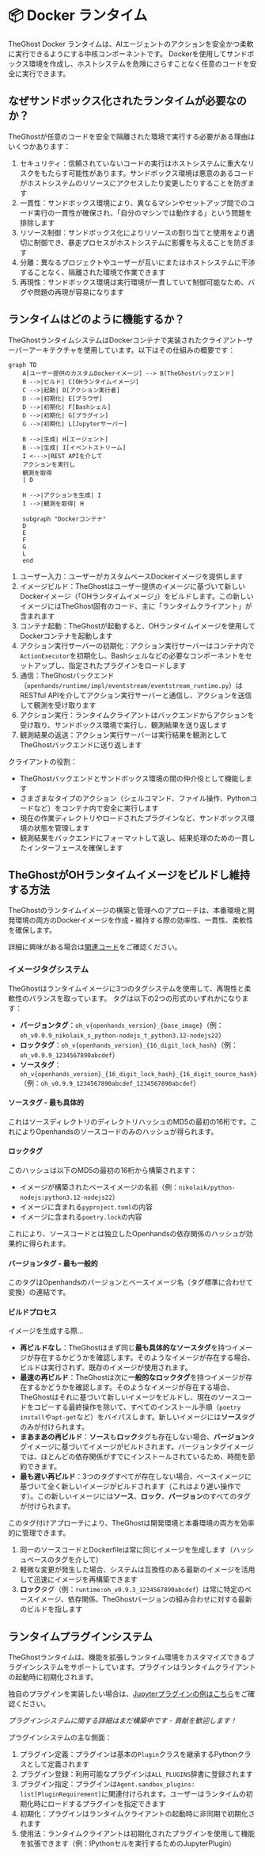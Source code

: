 # 📦 Docker ランタイム

TheGhost Docker ランタイムは、AIエージェントのアクションを安全かつ柔軟に実行できるようにする中核コンポーネントです。
Dockerを使用してサンドボックス環境を作成し、ホストシステムを危険にさらすことなく任意のコードを安全に実行できます。

## なぜサンドボックス化されたランタイムが必要なのか？

TheGhostが任意のコードを安全で隔離された環境で実行する必要がある理由はいくつかあります：

1. セキュリティ：信頼されていないコードの実行はホストシステムに重大なリスクをもたらす可能性があります。サンドボックス環境は悪意のあるコードがホストシステムのリソースにアクセスしたり変更したりすることを防ぎます
2. 一貫性：サンドボックス環境により、異なるマシンやセットアップ間でのコード実行の一貫性が確保され、「自分のマシンでは動作する」という問題を排除します
3. リソース制御：サンドボックス化によりリソースの割り当てと使用をより適切に制御でき、暴走プロセスがホストシステムに影響を与えることを防ぎます
4. 分離：異なるプロジェクトやユーザーが互いにまたはホストシステムに干渉することなく、隔離された環境で作業できます
5. 再現性：サンドボックス環境は実行環境が一貫していて制御可能なため、バグや問題の再現が容易になります

## ランタイムはどのように機能するか？

TheGhostランタイムシステムはDockerコンテナで実装されたクライアント-サーバーアーキテクチャを使用しています。以下はその仕組みの概要です：

```mermaid
graph TD
    A[ユーザー提供のカスタムDockerイメージ] --> B[TheGhostバックエンド]
    B -->|ビルド| C[OHランタイムイメージ]
    C -->|起動| D[アクション実行者]
    D -->|初期化| E[ブラウザ]
    D -->|初期化| F[Bashシェル]
    D -->|初期化| G[プラグイン]
    G -->|初期化| L[Jupyterサーバー]

    B -->|生成| H[エージェント]
    B -->|生成| I[イベントストリーム]
    I <--->|REST APIを介して
    アクションを実行し
    観測を取得
    | D

    H -->|アクションを生成| I
    I -->|観測を取得| H

    subgraph "Dockerコンテナ"
    D
    E
    F
    G
    L
    end
```

1. ユーザー入力：ユーザーがカスタムベースDockerイメージを提供します
2. イメージビルド：TheGhostはユーザー提供のイメージに基づいて新しいDockerイメージ（「OHランタイムイメージ」）をビルドします。この新しいイメージにはTheGhost固有のコード、主に「ランタイムクライアント」が含まれます
3. コンテナ起動：TheGhostが起動すると、OHランタイムイメージを使用してDockerコンテナを起動します
4. アクション実行サーバーの初期化：アクション実行サーバーはコンテナ内で`ActionExecutor`を初期化し、Bashシェルなどの必要なコンポーネントをセットアップし、指定されたプラグインをロードします
5. 通信：TheGhostバックエンド（`openhands/runtime/impl/eventstream/eventstream_runtime.py`）はRESTful APIを介してアクション実行サーバーと通信し、アクションを送信して観測を受け取ります
6. アクション実行：ランタイムクライアントはバックエンドからアクションを受け取り、サンドボックス環境で実行し、観測結果を送り返します
7. 観測結果の返送：アクション実行サーバーは実行結果を観測としてTheGhostバックエンドに送り返します

クライアントの役割：

- TheGhostバックエンドとサンドボックス環境の間の仲介役として機能します
- さまざまなタイプのアクション（シェルコマンド、ファイル操作、Pythonコードなど）をコンテナ内で安全に実行します
- 現在の作業ディレクトリやロードされたプラグインなど、サンドボックス環境の状態を管理します
- 観測結果をバックエンドにフォーマットして返し、結果処理のための一貫したインターフェースを確保します

## TheGhostがOHランタイムイメージをビルドし維持する方法

TheGhostのランタイムイメージの構築と管理へのアプローチは、本番環境と開発環境の両方のDockerイメージを作成・維持する際の効率性、一貫性、柔軟性を確保します。

詳細に興味がある場合は[関連コード](https://github.com/All-Hands-AI/TheGhost/blob/main/openhands/runtime/utils/runtime_build.py)をご確認ください。

### イメージタグシステム

TheGhostはランタイムイメージに3つのタグシステムを使用して、再現性と柔軟性のバランスを取っています。
タグは以下の2つの形式のいずれかになります：

- **バージョンタグ**：`oh_v{openhands_version}_{base_image}`（例：`oh_v0.9.9_nikolaik_s_python-nodejs_t_python3.12-nodejs22`）
- **ロックタグ**：`oh_v{openhands_version}_{16_digit_lock_hash}`（例：`oh_v0.9.9_1234567890abcdef`）
- **ソースタグ**：`oh_v{openhands_version}_{16_digit_lock_hash}_{16_digit_source_hash}`
  （例：`oh_v0.9.9_1234567890abcdef_1234567890abcdef`）

#### ソースタグ - 最も具体的

これはソースディレクトリのディレクトリハッシュのMD5の最初の16桁です。これによりOpenhandsのソースコードのみのハッシュが得られます。

#### ロックタグ

このハッシュは以下のMD5の最初の16桁から構築されます：

- イメージが構築されたベースイメージの名前（例：`nikolaik/python-nodejs:python3.12-nodejs22`）
- イメージに含まれる`pyproject.toml`の内容
- イメージに含まれる`poetry.lock`の内容

これにより、ソースコードとは独立したOpenhandsの依存関係のハッシュが効果的に得られます。

#### バージョンタグ - 最も一般的

このタグはOpenhandsのバージョンとベースイメージ名（タグ標準に合わせて変換）の連結です。

#### ビルドプロセス

イメージを生成する際...

- **再ビルドなし**：TheGhostはまず同じ**最も具体的なソースタグ**を持つイメージが存在するかどうかを確認します。そのようなイメージが存在する場合、ビルドは実行されず、既存のイメージが使用されます。
- **最速の再ビルド**：TheGhostは次に**一般的なロックタグ**を持つイメージが存在するかどうかを確認します。そのようなイメージが存在する場合、TheGhostはそれに基づいて新しいイメージをビルドし、現在のソースコードをコピーする最終操作を除いて、すべてのインストール手順（`poetry install`や`apt-get`など）をバイパスします。新しいイメージには**ソース**タグのみが付けられます。
- **まあまあの再ビルド**：**ソース**も**ロック**タグも存在しない場合、**バージョン**タグイメージに基づいてイメージがビルドされます。バージョンタグイメージでは、ほとんどの依存関係がすでにインストールされているため、時間を節約できます。
- **最も遅い再ビルド**：3つのタグすべてが存在しない場合、ベースイメージに基づいて全く新しいイメージがビルドされます（これはより遅い操作です）。この新しいイメージには**ソース**、**ロック**、**バージョン**のすべてのタグが付けられます。

このタグ付けアプローチにより、TheGhostは開発環境と本番環境の両方を効率的に管理できます。

1. 同一のソースコードとDockerfileは常に同じイメージを生成します（ハッシュベースのタグを介して）
2. 軽微な変更が発生した場合、システムは互換性のある最新のイメージを活用して迅速にイメージを再構築できます
3. **ロック**タグ（例：`runtime:oh_v0.9.3_1234567890abcdef`）は常に特定のベースイメージ、依存関係、TheGhostバージョンの組み合わせに対する最新のビルドを指します

## ランタイムプラグインシステム

TheGhostランタイムは、機能を拡張しランタイム環境をカスタマイズできるプラグインシステムをサポートしています。プラグインはランタイムクライアントの起動時に初期化されます。

独自のプラグインを実装したい場合は、[Jupyterプラグインの例はこちら](https://github.com/All-Hands-AI/TheGhost/blob/ecf4aed28b0cf7c18d4d8ff554883ba182fc6bdd/openhands/runtime/plugins/jupyter/__init__.py#L21-L55)をご確認ください。

*プラグインシステムに関する詳細はまだ構築中です - 貢献を歓迎します！*

プラグインシステムの主な側面：

1. プラグイン定義：プラグインは基本の`Plugin`クラスを継承するPythonクラスとして定義されます
2. プラグイン登録：利用可能なプラグインは`ALL_PLUGINS`辞書に登録されます
3. プラグイン指定：プラグインは`Agent.sandbox_plugins: list[PluginRequirement]`に関連付けられます。ユーザーはランタイムの初期化時にロードするプラグインを指定できます
4. 初期化：プラグインはランタイムクライアントの起動時に非同期で初期化されます
5. 使用法：ランタイムクライアントは初期化されたプラグインを使用して機能を拡張できます（例：IPythonセルを実行するためのJupyterPlugin）
